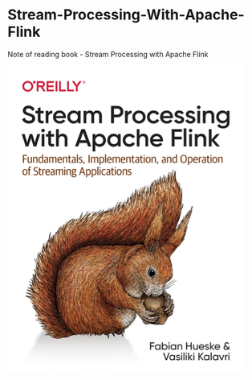 # Stream-Processing-With-Apache-Flink
Note of reading book - Stream Processing with Apache Flink

![](preface.png)